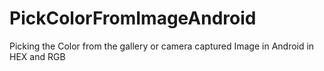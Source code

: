# PickColorFromImageAndroid
Picking the Color from the gallery or camera captured Image in Android in HEX and RGB
